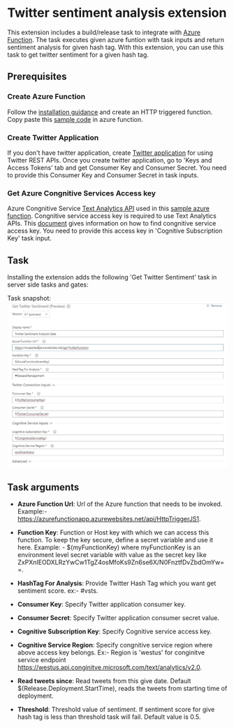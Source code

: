 # **Twitter sentiment analysis extension**

This extension includes a build/release task to integrate with [Azure Function](https://docs.microsoft.com/en-us/azure/azure-functions/functions-create-first-azure-function). The task executes given azure funtion with task inputs and return sentiment analysis for given hash tag. With this extension, you can use this task to get twitter sentiment for a given hash tag.

## **Prerequisites**

### **Create Azure Function**
Follow the [installation guidance](https://docs.microsoft.com/en-us/azure/azure-functions/functions-create-first-azure-function) and create an HTTP triggered function. Copy paste this [sample code](TwitterSentimentAnalysisAzureFunction.txt) in azure function.

### **Create Twitter Application**
If you don't have twitter application, create [Twitter application](https://apps.twitter.com/) for using Twitter REST APIs. Once you create twitter application, go to 'Keys and Access Tokens' tab and get Consumer Key and Consumer Secret. You need to provide this Consumer Key and Consumer Secret in task inputs.

### **Get Azure Congnitive Services Access key**
Azure Congnitive Service [Text Analytics API](https://azure.microsoft.com/en-in/services/cognitive-services/text-analytics) used in this [sample azure function](TwitterSentimentAnalysisAzureFunction.txt). Congnitive service access key is required to use Text Analytics APIs. This [document](https://docs.microsoft.com/en-in/azure/cognitive-services/text-analytics/how-tos/text-analytics-how-to-access-key) gives information on how to find congnitive service access key. You need to provide this access key in 'Cognitive Subscription Key' task input.

## **Task** 
Installing the extension adds the following 'Get Twitter Sentiment' task in server side tasks and gates:

Task snapshot:
 ![Task snapshot](Images/TaskInputs.png)

 ## **Task arguments** 
 
 * **Azure Function Url**:  Url of the Azure function that needs to be invoked​. Example:- https://azurefunctionapp.azurewebsites.net/api/HttpTriggerJS1.
 
 * **Function Key**:  Function or Host key with which we can access this function. To keep the key secure, define a secret variable and use it here. Example: - $(myFunctionKey) where myFunctionKey is an environment level secret variable with value as the secret key like ZxPXnIEODXLRzYwCw1TgZ4osMfoKs9Zn6se6X/N0FnztfDvZbdOmYw==.

 * **HashTag For Analysis**: Provide Twitter Hash Tag which you want get sentiment score. ex:- #vsts.

 * **Consumer Key**:  Specify Twitter application consumer key.

 * **Consumer Secret**:  Specify Twitter application consumer secret value.

 * **Cognitive Subscription Key**:  Specify Cognitive service access key.

 * **Cognitive Service Region**:  Specify congnitive service region where above access key belongs. Ex:- Region is 'westus' for conginitve service endpoint https://westus.api.conginitve.microsoft.com/text/analytics/v2.0.

 * **Read tweets since**:  Read tweets from this give date. Default $(Release.Deployment.StartTime), reads the tweets from starting time of deployment.

 * **Threshold**: Threshold value of sentiment. If sentiment score for give hash tag is less than threshold task will fail. Default value is 0.5.
